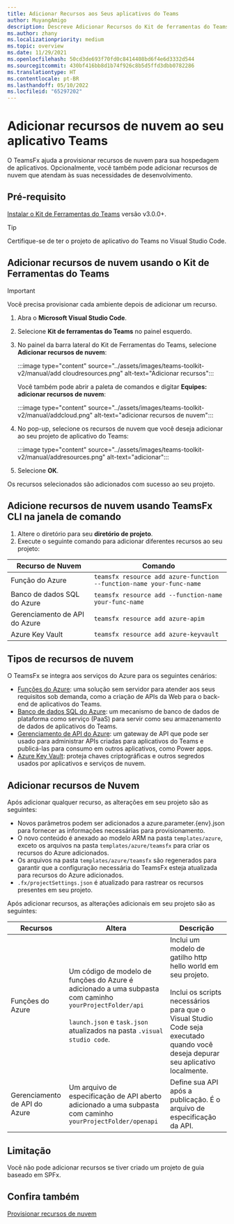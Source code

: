 ```yaml
---
title: Adicionar Recursos aos Seus aplicativos do Teams
author: MuyangAmigo
description: Descreve Adicionar Recursos do Kit de ferramentas do Teams
ms.author: zhany
ms.localizationpriority: medium
ms.topic: overview
ms.date: 11/29/2021
ms.openlocfilehash: 50cd3de693f70fd0c8414408bd6f4e6d3332d544
ms.sourcegitcommit: 430bf416bb8d1b74f926c8b5d5ffd3dbb0782286
ms.translationtype: HT
ms.contentlocale: pt-BR
ms.lasthandoff: 05/10/2022
ms.locfileid: "65297202"
---
```

# <a name="add-cloud-resources-to-your-teams-app"></a>Adicionar recursos de nuvem ao seu aplicativo Teams

O TeamsFx ajuda a provisionar recursos de nuvem para sua hospedagem de aplicativos. Opcionalmente, você também pode adicionar recursos de nuvem que atendam às suas necessidades de desenvolvimento.

## <a name="prerequisite"></a>Pré-requisito

[Instalar o Kit de Ferramentas do Teams](https://marketplace.visualstudio.com/items?itemName=TeamsDevApp.ms-teams-vscode-extension) versão v3.0.0+.

> [!TIP]
> Certifique-se de ter o projeto de aplicativo do Teams no Visual Studio Code.

## <a name="add-cloud-resources-using-teams-toolkit"></a>Adicionar recursos de nuvem usando o Kit de Ferramentas do Teams

> [!IMPORTANT]
> Você precisa provisionar cada ambiente depois de adicionar um recurso.

1. Abra o **Microsoft Visual Studio Code**.
1. Selecione **Kit de ferramentas do Teams** no painel esquerdo.
1. No painel da barra lateral do Kit de Ferramentas do Teams, selecione **Adicionar recursos de nuvem**:

    :::image type="content" source="../assets/images/teams-toolkit-v2/manual/add cloudresources.png" alt-text="Adicionar recursos":::

   Você também pode abrir a paleta de comandos e digitar **Equipes: adicionar recursos de nuvem**:

    :::image type="content" source="../assets/images/teams-toolkit-v2/manual/addcloud.png" alt-text="adicionar recursos de nuvem":::

1. No pop-up, selecione os recursos de nuvem que você deseja adicionar ao seu projeto de aplicativo do Teams:

     :::image type="content" source="../assets/images/teams-toolkit-v2/manual/addresources.png" alt-text="adicionar":::

1. Selecione **OK**.

Os recursos selecionados são adicionados com sucesso ao seu projeto.

## <a name="add-cloud-resources-using-teamsfx-cli-in-command-window"></a>Adicione recursos de nuvem usando TeamsFx CLI na janela de comando

1. Altere o diretório para seu **diretório de projeto**.
1. Execute o seguinte comando para adicionar diferentes recursos ao seu projeto:

|Recurso de Nuvem|Comando|
|---------------|----------|
| Função do Azure|`teamsfx resource add azure-function --function-name your-func-name`|
| Banco de dados SQL do Azure|`teamsfx resource add --function-name your-func-name`|
| Gerenciamento de API do Azure|`teamsfx resource add azure-apim`|
| Azure Key Vault|`teamsfx resource add azure-keyvault`|

## <a name="types-of-cloud-resources"></a>Tipos de recursos de nuvem

O TeamsFx se integra aos serviços do Azure para os seguintes cenários:

- [Funções do Azure](/azure/azure-functions/functions-overview): uma solução sem servidor para atender aos seus requisitos sob demanda, como a criação de APIs da Web para o back-end de aplicativos do Teams.
- [Banco de dados SQL do Azure](/azure/azure-sql/database/sql-database-paas-overview): um mecanismo de banco de dados de plataforma como serviço (PaaS) para servir como seu armazenamento de dados de aplicativos do Teams.
- [Gerenciamento de API do Azure](deploy.md): um gateway de API que pode ser usado para administrar APIs criadas para aplicativos do Teams e publicá-las para consumo em outros aplicativos, como Power apps.
- [Azure Key Vault](/azure/key-vault/general/overview): proteja chaves criptográficas e outros segredos usados ​​por aplicativos e serviços de nuvem.

## <a name="add-cloud-resources"></a>Adicionar recursos de Nuvem

Após adicionar qualquer recurso, as alterações em seu projeto são as seguintes:

- Novos parâmetros podem ser adicionados a azure.parameter.{env}.json para fornecer as informações necessárias para provisionamento.
- O novo conteúdo é anexado ao modelo ARM na pasta `templates/azure`, exceto os arquivos na pasta `templates/azure/teamsfx` para criar os recursos do Azure adicionados.
- Os arquivos na pasta `templates/azure/teamsfx` são regenerados para garantir que a configuração necessária do TeamsFx esteja atualizada para recursos do Azure adicionados.
- `.fx/projectSettings.json` é atualizado para rastrear os recursos presentes em seu projeto.

Após adicionar recursos, as alterações adicionais em seu projeto são as seguintes:

|Recursos|Altera|Descrição|
|---------------|---------------|-----------------------------|
|Funções do Azure|Um código de modelo de funções do Azure é adicionado a uma subpasta com caminho `yourProjectFolder/api`</br></br>`launch.json` e `task.json` atualizados na pasta `.visual studio code`.| Inclui um modelo de gatilho http hello world em seu projeto.</br></br> Inclui os scripts necessários para que o Visual Studio Code seja executado quando você deseja depurar seu aplicativo localmente.|
|Gerenciamento de API do Azure|Um arquivo de especificação de API aberto adicionado a uma subpasta com caminho `yourProjectFolder/openapi`|Define sua API após a publicação. É o arquivo de especificação da API.|

## <a name="limitation"></a>Limitação

Você não pode adicionar recursos se tiver criado um projeto de guia baseado em SPFx.

## <a name="see-also"></a>Confira também

[Provisionar recursos de nuvem](provision.md)
